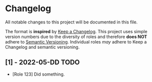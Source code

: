 # Changelog

All notable changes to this project will be documented in this file.

The format is **inspired** by [Keep a Changelog](https://keepachangelog.com/en/1.0.0/).
This project uses simple version numbers due to the diversity of roles and therefore **does NOT** adhere to [Semantic Versioning](https://semver.org/spec/v2.0.0.html).
Individual roles _may_ adhere to Keep a Changelog and semantic versioning.

## [1] - 2022-05-DD TODO

- [Role 123] Did something.
